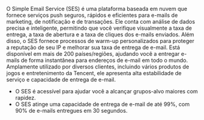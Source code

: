 O Simple Email Service (SES) é uma plataforma baseada em nuvem que fornece serviços push seguros, rápidos e eficientes para e-mails de marketing, de notificação e de transações. Ele conta com análise de dados precisa e inteligente, permitindo que você verifique visualmente a taxa de entrega, a taxa de abertura e a taxa de cliques dos e-mails enviados. Além disso, o SES fornece processos de warm-up personalizados para proteger a reputação de seu IP e melhorar sua taxa de entrega de e-mail. Está disponível em mais de 200 países/regiões, ajudando você a entregar e-mails de forma instantânea para endereços de e-mail em todo o mundo. Amplamente utilizado por diversos clientes, incluindo vários produtos de jogos e entretenimento da Tencent, ele apresenta alta estabilidade de serviço e capacidade de entrega de e-mail.

- O SES é acessível para ajudar você a alcançar grupos-alvo maiores com rapidez.
- O SES atinge uma capacidade de entrega de e-mail de até 99%, com 90% de e-mails entregues em 30 segundos.

